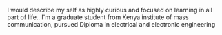 I would describe my self as highly curious and focused on learning in all part of life..
I'm a graduate student from Kenya institute of mass communication, pursued Diploma in electrical and electronic engineering
 